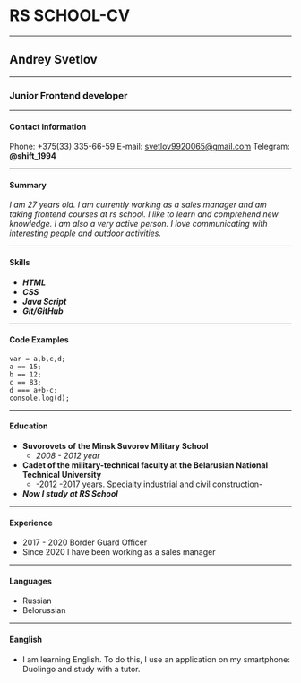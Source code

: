 # RS SCHOOL-CV
***
## Andrey Svetlov 
***
### Junior Frontend developer
---
#### Contact information
Phone: +375(33) 335-66-59
E-mail: svetlov9920065@gmail.com
Telegram: __@shift_1994__
***
#### Summary
_I am 27 years old. I am currently working as a sales manager and am taking frontend courses at rs school. I like to learn and comprehend new knowledge. I am also a very active person. I love communicating with interesting people and outdoor activities._
***
#### Skills
* ___HTML___
* ___CSS___
* ___Java Script___
* ___Git/GitHub___
***
#### Code Examples

```
var = a,b,c,d;
a == 15;
b == 12;
c == 83;
d === a+b-c;
console.log(d);
```
*** 
#### Education

* __Suvorovets of the Minsk Suvorov Military School__
    + _2008 - 2012 year_
* __Cadet of the military-technical faculty at the Belarusian National Technical University__
    + -2012 -2017 years. Specialty industrial and civil construction-
* ___Now I study at RS School___
***
#### Experience
 * 2017 - 2020 Border Guard Officer
 * Since 2020 I have been working as a sales manager
 ***
 #### Languages
  * Russian
  * Belorussian
  ***
  #### Eanglish
  * I am learning English. To do this, I use an application on my smartphone: Duolingo and study with a tutor.